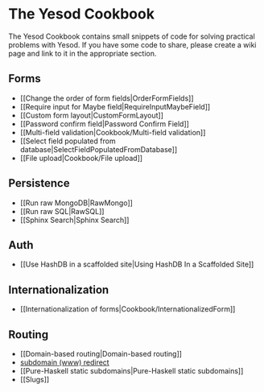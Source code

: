 # The Yesod Cookbook

The Yesod Cookbook contains small snippets of code for solving practical problems with Yesod. If you have some code to share, please create a wiki page and link to it in the appropriate section.

## Forms

* [[Change the order of form fields|OrderFormFields]]
* [[Require input for Maybe field|RequireInputMaybeField]]
* [[Custom form layout|CustomFormLayout]]
* [[Password confirm field|Password Confirm Field]]
* [[Multi-field validation|Cookbook/Multi-field validation]]
* [[Select field populated from database|SelectFieldPopulatedFromDatabase]]
* [[File upload|Cookbook/File upload]]

## Persistence

* [[Run raw MongoDB|RawMongo]]
* [[Run raw SQL|RawSQL]]
* [[Sphinx Search|Sphinx Search]]

## Auth

* [[Use HashDB in a scaffolded site|Using HashDB In a Scaffolded Site]]

## Internationalization

* [[Internationalization of forms|Cookbook/InternationalizedForm]]

## Routing

* [[Domain-based routing|Domain-based routing]]
* [subdomain (www) redirect](/show/topic/536)
* [[Pure-Haskell static subdomains|Pure-Haskell static subdomains]]
* [[Slugs]]